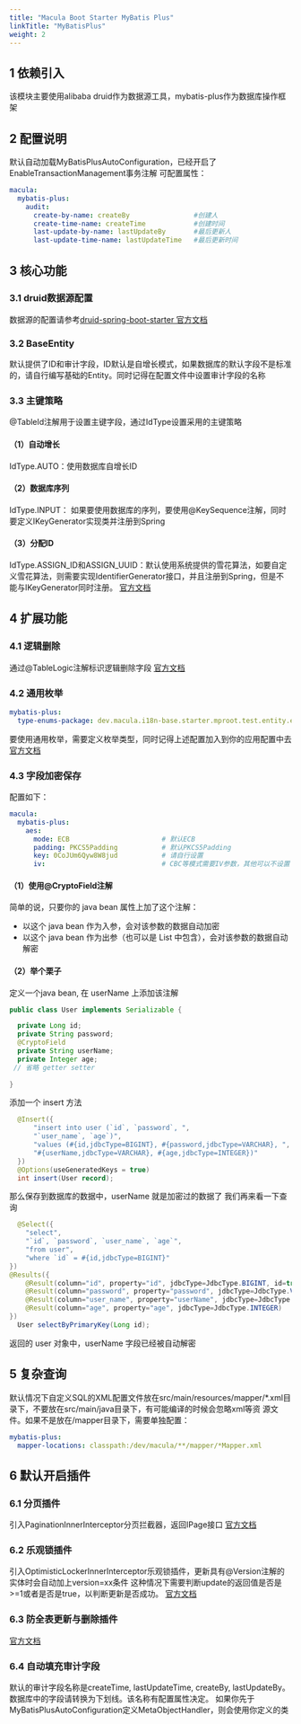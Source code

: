 ```yaml
---
title: "Macula Boot Starter MyBatis Plus"
linkTitle: "MyBatisPlus"
weight: 2
---
```

## 1 依赖引入
该模块主要使用alibaba druid作为数据源工具，mybatis-plus作为数据库操作框架
## 2 配置说明
默认自动加载MyBatisPlusAutoConfiguration，已经开启了EnableTransactionManagement事务注解
可配置属性：
```yaml
macula:
  mybatis-plus:
    audit:
      create-by-name: createBy                #创建人
      create-time-name: createTime            #创建时间
      last-update-by-name: lastUpdateBy       #最后更新人
      last-update-time-name: lastUpdateTime   #最后更新时间
```
## 3 核心功能
### 3.1 druid数据源配置
数据源的配置请参考[druid-spring-boot-starter 官方文档](https://github.com/alibaba/druid/tree/master/druid-spring-boot-starter)
### 3.2 BaseEntity
默认提供了ID和审计字段，ID默认是自增长模式，如果数据库的默认字段不是标准的，请自行编写基础的Entity。同时记得在配置文件中设置审计字段的名称
### 3.3 主键策略
@TableId注解用于设置主键字段，通过IdType设置采用的主键策略
#### （1）自动增长
IdType.AUTO：使用数据库自增长ID
#### （2）数据库序列
IdType.INPUT： 如果要使用数据库的序列，要使用@KeySequence注解，同时要定义IKeyGenerator实现类并注册到Spring
#### （3）分配ID
IdType.ASSIGN_ID和ASSIGN_UUID：默认使用系统提供的雪花算法，如要自定义雪花算法，则需要实现IdentifierGenerator接口，并且注册到Spring，但是不能与IKeyGenerator同时注册。
[官方文档](https://baomidou.com/pages/223848/#tableid)
## 4 扩展功能
### 4.1 逻辑删除
通过@TableLogic注解标识逻辑删除字段
[官方文档](https://baomidou.com/pages/6b03c5/#%E4%BD%BF%E7%94%A8%E6%96%B9%E6%B3%95)
### 4.2 通用枚举
```yaml
mybatis-plus:
  type-enums-package: dev.macula.i18n-base.starter.mproot.test.entity.enums
```
要使用通用枚举，需要定义枚举类型，同时记得上述配置加入到你的应用配置中去
[官方文档](https://baomidou.com/pages/8390a4/)
### 4.3 字段加密保存
配置如下：
```yaml
macula:
  mybatis-plus:
    aes:
      mode: ECB                       # 默认ECB
      padding: PKCS5Padding           # 默认PKCS5Padding
      key: 0CoJUm6Qyw8W8jud           # 请自行设置
      iv:                             # CBC等模式需要IV参数，其他可以不设置
```
#### （1）使用@CryptoField注解
简单的说，只要你的 java bean 属性上加了这个注解：
+ 以这个 java bean 作为入参，会对该参数的数据自动加密
+ 以这个 java bean 作为出参（也可以是 List 中包含），会对该参数的数据自动解密
#### （2）举个栗子
定义一个java bean, 在 userName 上添加该注解
```java
public class User implements Serializable {

  private Long id;
  private String password;
  @CryptoField
  private String userName;
  private Integer age;
 // 省略 getter setter
  
}
```
添加一个 insert 方法
```java
  @Insert({
      "insert into user (`id`, `password`, ",
      "`user_name`, `age`)",
      "values (#{id,jdbcType=BIGINT}, #{password,jdbcType=VARCHAR}, ",
      "#{userName,jdbcType=VARCHAR}, #{age,jdbcType=INTEGER})"
  })
  @Options(useGeneratedKeys = true)
  int insert(User record);
```
那么保存到数据库的数据中，userName 就是加密过的数据了
我们再来看一下查询
```java
  @Select({
    "select",
    "`id`, `password`, `user_name`, `age`",
    "from user",
    "where `id` = #{id,jdbcType=BIGINT}"
})
@Results({
    @Result(column="id", property="id", jdbcType=JdbcType.BIGINT, id=true),
    @Result(column="password", property="password", jdbcType=JdbcType.VARCHAR),
    @Result(column="user_name", property="userName", jdbcType=JdbcType.VARCHAR),
    @Result(column="age", property="age", jdbcType=JdbcType.INTEGER)
})
  User selectByPrimaryKey(Long id);
```
返回的 user 对象中，userName 字段已经被自动解密
## 5 复杂查询
默认情况下自定义SQL的XML配置文件放在src/main/resources/mapper/*.xml目录下，不要放在src/main/java目录下，有可能编译的时候会忽略xml等资
源文件。如果不是放在/mapper目录下，需要单独配置：
```yaml
mybatis-plus:
  mapper-locations: classpath:/dev/macula/**/mapper/*Mapper.xml
```
## 6 默认开启插件
### 6.1 分页插件
引入PaginationInnerInterceptor分页拦截器，返回IPage<T>接口
[官方文档](https://baomidou.com/pages/97710a)
### 6.2 乐观锁插件
引入OptimisticLockerInnerInterceptor乐观锁插件，更新具有@Version注解的实体时会自动加上version=xx条件
这种情况下需要判断update的返回值是否是>=1或者是否是true，以判断更新是否成功。
[官方文档](https://baomidou.com/pages/0d93c0)
### 6.3 防全表更新与删除插件
[官方文档](https://baomidou.com/pages/f9a237)
### 6.4 自动填充审计字段
默认的审计字段名称是createTime, lastUpdateTime, createBy, lastUpdateBy。数据库中的字段请转换为下划线。该名称有配置属性决定。
如果你先于MyBatisPlusAutoConfiguration定义MetaObjectHandler，则会使用你定义的类
